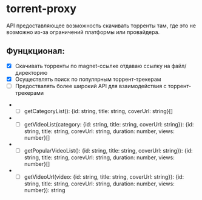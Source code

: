 # torrent-proxy

API предоставляющее возможность скачивать торренты там, где это не возможно из-за ограничений платформы или провайдера.

## Фунцкционал:

- [x] Скачивать торренты по magnet-ссылке отдаваю ссылку на файл/директорию
- [x] Осуществлять поиск по популярным торрент-трекерам
- [ ] Предоствалять более широкий API для взаимодействия с торрент-трекерами
-  - [ ] getCategoryList(): {id: string, title: string, coverUrl: string}[]
-  - [ ] getVideoList(category: {id: string, title: string, coverUrl: string}): {id: string, title: string, corevUrl: string, duration: number, views: number}[]
-  - [ ] getPopularVideoList(): {id: string, title: string, coverUrl: string}): {id: string, title: string, corevUrl: string, duration: number, views: number}[]
-  - [ ] getVideoUrl(video: {id: string, title: string, coverUrl: string}): {id: string, title: string, corevUrl: string, duration: number, views: number}): string
